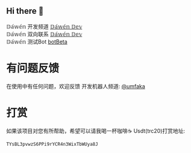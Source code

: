 ## Hi there 👋


𝔻𝕒́𝕨𝕖́𝕟 开发频道 [𝔻𝕒́𝕨𝕖́𝕟 𝔻𝕖𝕧](https://t.me/umfaka)  
𝔻𝕒́𝕨𝕖́𝕟 双向联系 [𝔻𝕒́𝕨𝕖́𝕟 𝔻𝕖𝕧](https://t.me/DawenDevBot)  
𝔻𝕒́𝕨𝕖́𝕟 测试Bot [botBeta](https://t.me/unclebetabot)  

# 有问题反馈
在使用中有任何问题，欢迎反馈
开发机器人频道: [@umfaka](https://t.me/umfaka)

# 打赏
如果该项目对您有所帮助，希望可以请我喝一杯咖啡☕️
Usdt(trc20)打赏地址: 
```
TYsBL3pvwzS6PPi9rYCR4n3WixTbWUya8J
```
